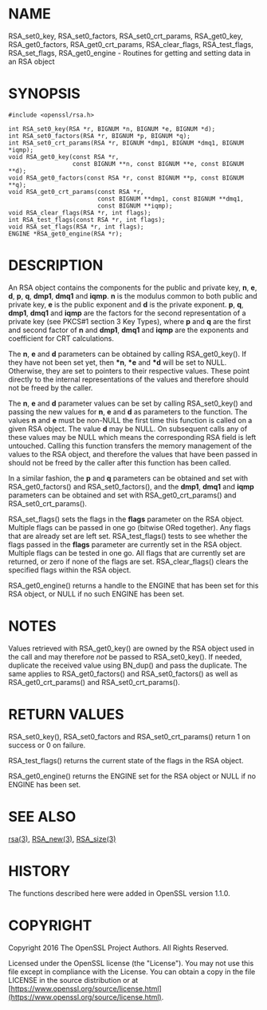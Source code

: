 # NAME

RSA\_set0\_key, RSA\_set0\_factors, RSA\_set0\_crt\_params, RSA\_get0\_key,
RSA\_get0\_factors, RSA\_get0\_crt\_params, RSA\_clear\_flags,
RSA\_test\_flags, RSA\_set\_flags, RSA\_get0\_engine - Routines for getting
and setting data in an RSA object

# SYNOPSIS

    #include <openssl/rsa.h>

    int RSA_set0_key(RSA *r, BIGNUM *n, BIGNUM *e, BIGNUM *d);
    int RSA_set0_factors(RSA *r, BIGNUM *p, BIGNUM *q);
    int RSA_set0_crt_params(RSA *r, BIGNUM *dmp1, BIGNUM *dmq1, BIGNUM *iqmp);
    void RSA_get0_key(const RSA *r,
                      const BIGNUM **n, const BIGNUM **e, const BIGNUM **d);
    void RSA_get0_factors(const RSA *r, const BIGNUM **p, const BIGNUM **q);
    void RSA_get0_crt_params(const RSA *r,
                             const BIGNUM **dmp1, const BIGNUM **dmq1,
                             const BIGNUM **iqmp);
    void RSA_clear_flags(RSA *r, int flags);
    int RSA_test_flags(const RSA *r, int flags);
    void RSA_set_flags(RSA *r, int flags);
    ENGINE *RSA_get0_engine(RSA *r);

# DESCRIPTION

An RSA object contains the components for the public and private key,
**n**, **e**, **d**, **p**, **q**, **dmp1**, **dmq1** and **iqmp**.  **n** is
the modulus common to both public and private key, **e** is the public
exponent and **d** is the private exponent.  **p**, **q**, **dmp1**,
**dmq1** and **iqmp** are the factors for the second representation of a
private key (see PKCS#1 section 3 Key Types), where **p** and **q** are
the first and second factor of **n** and **dmp1**, **dmq1** and **iqmp**
are the exponents and coefficient for CRT calculations.

The **n**, **e** and **d** parameters can be obtained by calling
RSA\_get0\_key().  If they have not been set yet, then **\*n**, **\*e** and
**\*d** will be set to NULL.  Otherwise, they are set to pointers to
their respective values. These point directly to the internal
representations of the values and therefore should not be freed
by the caller.

The **n**, **e** and **d** parameter values can be set by calling
RSA\_set0\_key() and passing the new values for **n**, **e** and **d** as
parameters to the function.  The values **n** and **e** must be non-NULL
the first time this function is called on a given RSA object. The
value **d** may be NULL. On subsequent calls any of these values may be
NULL which means the corresponding RSA field is left untouched.
Calling this function transfers the memory management of the values to
the RSA object, and therefore the values that have been passed in
should not be freed by the caller after this function has been called.

In a similar fashion, the **p** and **q** parameters can be obtained and
set with RSA\_get0\_factors() and RSA\_set0\_factors(), and the **dmp1**,
**dmq1** and **iqmp** parameters can be obtained and set with
RSA\_get0\_crt\_params() and RSA\_set0\_crt\_params().

RSA\_set\_flags() sets the flags in the **flags** parameter on the RSA
object. Multiple flags can be passed in one go (bitwise ORed together).
Any flags that are already set are left set. RSA\_test\_flags() tests to
see whether the flags passed in the **flags** parameter are currently
set in the RSA object. Multiple flags can be tested in one go. All
flags that are currently set are returned, or zero if none of the
flags are set. RSA\_clear\_flags() clears the specified flags within the
RSA object.

RSA\_get0\_engine() returns a handle to the ENGINE that has been set for
this RSA object, or NULL if no such ENGINE has been set.

# NOTES

Values retrieved with RSA\_get0\_key() are owned by the RSA object used
in the call and may therefore _not_ be passed to RSA\_set0\_key().  If
needed, duplicate the received value using BN\_dup() and pass the
duplicate.  The same applies to RSA\_get0\_factors() and RSA\_set0\_factors()
as well as RSA\_get0\_crt\_params() and RSA\_set0\_crt\_params().

# RETURN VALUES

RSA\_set0\_key(), RSA\_set0\_factors and RSA\_set0\_crt\_params() return 1 on
success or 0 on failure.

RSA\_test\_flags() returns the current state of the flags in the RSA object.

RSA\_get0\_engine() returns the ENGINE set for the RSA object or NULL if no
ENGINE has been set.

# SEE ALSO

[rsa(3)](http://man.he.net/man3/rsa), [RSA\_new(3)](http://man.he.net/man3/RSA_new), [RSA\_size(3)](http://man.he.net/man3/RSA_size)

# HISTORY

The functions described here were added in OpenSSL version 1.1.0.

# COPYRIGHT

Copyright 2016 The OpenSSL Project Authors. All Rights Reserved.

Licensed under the OpenSSL license (the "License").  You may not use
this file except in compliance with the License.  You can obtain a copy
in the file LICENSE in the source distribution or at
[https://www.openssl.org/source/license.html](https://www.openssl.org/source/license.html).
